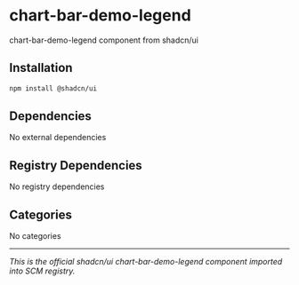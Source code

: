 # chart-bar-demo-legend

chart-bar-demo-legend component from shadcn/ui

## Installation

```bash
npm install @shadcn/ui
```

## Dependencies

No external dependencies

## Registry Dependencies

No registry dependencies

## Categories

No categories

---

*This is the official shadcn/ui chart-bar-demo-legend component imported into SCM registry.*
